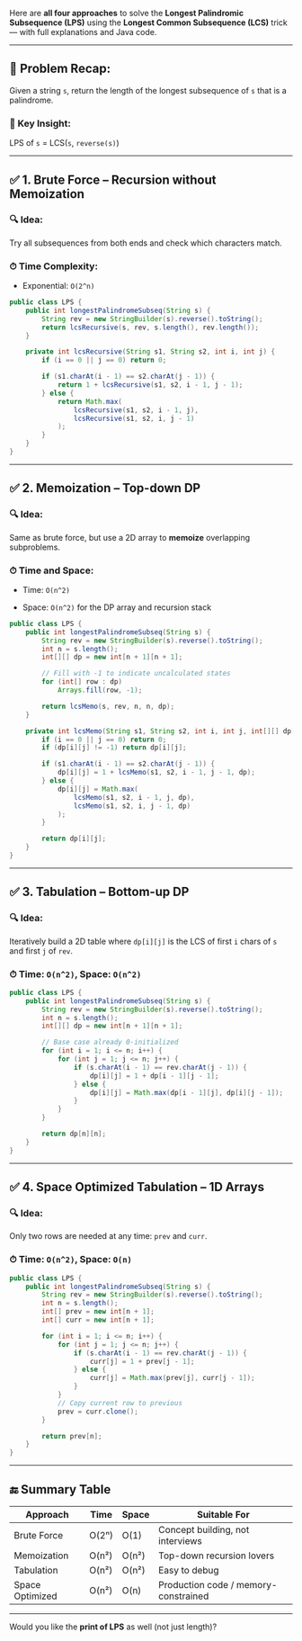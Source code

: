 Here are **all four approaches** to solve the **Longest Palindromic Subsequence (LPS)** using the **Longest Common Subsequence (LCS)** trick — with full explanations and Java code.

---

## 🔁 Problem Recap:

Given a string `s`, return the length of the longest subsequence of `s` that is a palindrome.

### 🔑 Key Insight:

LPS of `s` = LCS(`s`, `reverse(s)`)

---

## ✅ 1. Brute Force – Recursion without Memoization

### 🔍 Idea:

Try all subsequences from both ends and check which characters match.

### ⏱ Time Complexity:

- Exponential: `O(2^n)`
    

```java
public class LPS {
    public int longestPalindromeSubseq(String s) {
        String rev = new StringBuilder(s).reverse().toString();
        return lcsRecursive(s, rev, s.length(), rev.length());
    }

    private int lcsRecursive(String s1, String s2, int i, int j) {
        if (i == 0 || j == 0) return 0;

        if (s1.charAt(i - 1) == s2.charAt(j - 1)) {
            return 1 + lcsRecursive(s1, s2, i - 1, j - 1);
        } else {
            return Math.max(
                lcsRecursive(s1, s2, i - 1, j),
                lcsRecursive(s1, s2, i, j - 1)
            );
        }
    }
}
```

---

## ✅ 2. Memoization – Top-down DP

### 🔍 Idea:

Same as brute force, but use a 2D array to **memoize** overlapping subproblems.

### ⏱ Time and Space:

- Time: `O(n^2)`
    
- Space: `O(n^2)` for the DP array and recursion stack
    

```java
public class LPS {
    public int longestPalindromeSubseq(String s) {
        String rev = new StringBuilder(s).reverse().toString();
        int n = s.length();
        int[][] dp = new int[n + 1][n + 1];

        // Fill with -1 to indicate uncalculated states
        for (int[] row : dp)
            Arrays.fill(row, -1);

        return lcsMemo(s, rev, n, n, dp);
    }

    private int lcsMemo(String s1, String s2, int i, int j, int[][] dp) {
        if (i == 0 || j == 0) return 0;
        if (dp[i][j] != -1) return dp[i][j];

        if (s1.charAt(i - 1) == s2.charAt(j - 1)) {
            dp[i][j] = 1 + lcsMemo(s1, s2, i - 1, j - 1, dp);
        } else {
            dp[i][j] = Math.max(
                lcsMemo(s1, s2, i - 1, j, dp),
                lcsMemo(s1, s2, i, j - 1, dp)
            );
        }

        return dp[i][j];
    }
}
```

---

## ✅ 3. Tabulation – Bottom-up DP

### 🔍 Idea:

Iteratively build a 2D table where `dp[i][j]` is the LCS of first `i` chars of `s` and first `j` of `rev`.

### ⏱ Time: `O(n^2)`, Space: `O(n^2)`

```java
public class LPS {
    public int longestPalindromeSubseq(String s) {
        String rev = new StringBuilder(s).reverse().toString();
        int n = s.length();
        int[][] dp = new int[n + 1][n + 1];

        // Base case already 0-initialized
        for (int i = 1; i <= n; i++) {
            for (int j = 1; j <= n; j++) {
                if (s.charAt(i - 1) == rev.charAt(j - 1)) {
                    dp[i][j] = 1 + dp[i - 1][j - 1];
                } else {
                    dp[i][j] = Math.max(dp[i - 1][j], dp[i][j - 1]);
                }
            }
        }

        return dp[n][n];
    }
}
```

---

## ✅ 4. Space Optimized Tabulation – 1D Arrays

### 🔍 Idea:

Only two rows are needed at any time: `prev` and `curr`.

### ⏱ Time: `O(n^2)`, Space: `O(n)`

```java
public class LPS {
    public int longestPalindromeSubseq(String s) {
        String rev = new StringBuilder(s).reverse().toString();
        int n = s.length();
        int[] prev = new int[n + 1];
        int[] curr = new int[n + 1];

        for (int i = 1; i <= n; i++) {
            for (int j = 1; j <= n; j++) {
                if (s.charAt(i - 1) == rev.charAt(j - 1)) {
                    curr[j] = 1 + prev[j - 1];
                } else {
                    curr[j] = Math.max(prev[j], curr[j - 1]);
                }
            }
            // Copy current row to previous
            prev = curr.clone();
        }

        return prev[n];
    }
}
```

---

## 🔚 Summary Table

|Approach|Time|Space|Suitable For|
|---|---|---|---|
|Brute Force|O(2ⁿ)|O(1)|Concept building, not interviews|
|Memoization|O(n²)|O(n²)|Top-down recursion lovers|
|Tabulation|O(n²)|O(n²)|Easy to debug|
|Space Optimized|O(n²)|O(n)|Production code / memory-constrained|

---

Would you like the **print of LPS** as well (not just length)?